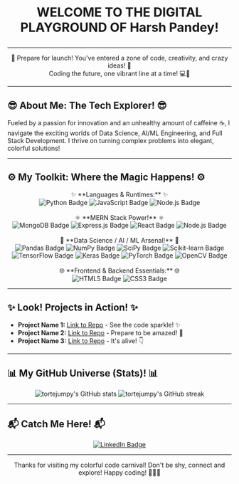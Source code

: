 # <p align="center"> **WELCOME TO THE DIGITAL PLAYGROUND OF Harsh Pandey!** </p>

---

<p align="center">
  🌟 Prepare for launch! You've entered a zone of code, creativity, and crazy ideas! 🚀
  <br>
  Coding the future, one vibrant line at a time! 💻🎨
</p>

---

## 😎 **About Me: The Tech Explorer!** 😎

<p>
  Fueled by a passion for innovation and an unhealthy amount of caffeine ☕, I navigate the exciting worlds of Data Science, AI/ML Engineering, and Full Stack Development. I thrive on turning complex problems into elegant, colorful solutions!
</p>

---

## ⚙️ **My Toolkit: Where the Magic Happens!** ⚙️

<p align="center">
  ✨ **Languages & Runtimes:** ✨
  <br>
  <img src="https://img.shields.io/badge/Python-3776AB?style=for-the-badge&logo=python&logoColor=white" alt="Python Badge"/>
  <img src="https://img.shields.io/badge/JavaScript-F7DF1E?style=for-the-badge&logo=javascript&logoColor=black" alt="JavaScript Badge"/>
  <img src="https://img.shields.io/badge/Node.js-339933?style=for-the-badge&logo=node.js&logoColor=white" alt="Node.js Badge"/>
  <br>
  <br>
  ⚛️ **MERN Stack Power!** ⚛️
  <br>
  <img src="https://img.shields.io/badge/MongoDB-47A248?style=for-the-badge&logo=mongodb&logoColor=white" alt="MongoDB Badge"/>
  <img src="https://img.shields.io/badge/Express.js-000000?style=for-the-badge&logo=express&logoColor=white" alt="Express.js Badge"/>
  <img src="https://img.shields.io/badge/React-61DAFB?style=for-the-badge&logo=react&logoColor=black" alt="React Badge"/>
  <img src="https://img.shields.io/badge/Node.js-339933?style=for-the-badge&logo=node.js&logoColor=white" alt="Node.js Badge"/>
  <br>
  <br>
  🧠 **Data Science / AI / ML Arsenal!** 🧠
  <br>
  <img src="https://img.shields.io/badge/Pandas-150458?style=for-the-badge&logo=pandas&logoColor=white" alt="Pandas Badge"/>
  <img src="https://img.shields.io/badge/NumPy-013243?style=for-the-badge&logo=numpy&logoColor=white" alt="NumPy Badge"/>
  <img src="https://img.shields.io/badge/SciPy-8F009F?style=for-the-badge&logo=scipy&logoColor=white" alt="SciPy Badge"/>
  <img src="https://img.shields.io/badge/Scikit--learn-F7931E?style=for-the-badge&logo=scikit-learn&logoColor=white" alt="Scikit-learn Badge"/>
  <img src="https://img.shields.io/badge/TensorFlow-FF6F00?style=for-the-badge&logo=tensorflow&logoColor=white" alt="TensorFlow Badge"/>
  <img src="https://img.shields.io/badge/Keras-D00000?style=for-the-badge&logo=keras&logoColor=white" alt="Keras Badge"/>
  <img src="https://img.shields.io/badge/PyTorch-EE4C2C?style=for-the-badge&logo=pytorch&logoColor=white" alt="PyTorch Badge"/>
  <img src="https://img.shields.io/badge/OpenCV-5C3EE8?style=for-the-badge&logo=opencv&logoColor=white" alt="OpenCV Badge"/>
  <!-- Add more specific AI/ML/Data Science tools like NLTK, spaCy, etc. if you use them -->
  <br>
  <br>
  🌐 **Frontend & Backend Essentials:** 🌐
  <br>
   <img src="https://img.shields.io/badge/HTML5-E34F26?style=for-the-badge&logo=html5&logoColor=white" alt="HTML5 Badge"/>
  <img src="https://img.shields.io/badge/CSS3-1572B6?style=for-the-badge&logo=css3&logoColor=white" alt="CSS3 Badge"/>
  <!-- Add other relevant technologies like SQL, Docker, Git, etc. -->
</p>

---

## ✨ **Look! Projects in Action!** ✨

*   **Project Name 1:** [Link to Repo](https://github.com/tortejumpy/AI-Voice-Based-Personal-Virtual-Assistant) - See the code sparkle! ✨
*   **Project Name 2:** [Link to Repo]((https://github.com/tortejumpy/real-time-fraud-detection)) - Prepare to be amazed! 🤯
*   **Project Name 3:** [Link to Repo]((https://github.com/tortejumpy/Math-with-gesture-using-ai)) - It's alive! 👇

---

## 📊 **My GitHub Universe (Stats)!** 📊

<p align="center">
  <img src="https://github-readme-stats.vercel.app/api?username=tortejumpy&show_icons=true&count_private=true&theme=radical&hide_border=true" alt="tortejumpy's GitHub stats" />
  <img src="https://github-readme-streak-stats.herokuapp.com/?user=tortejumpy&theme=radical&hide_border=true" alt="tortejumpy's GitHub streak" />
</p>
<!-- You can try different themes like 'holi' or 'gruvbox' on github-readme-stats for different colors -->

---

## 📬 **Catch Me Here!** 📬

<p align="center">
  <a href="https://www.linkedin.com/in/harsh-pandey-363a63306?utm%5Fsource=share&utm%5Fcampaign=share%5Fvia&utm%5Fcontent=profile&utm%5Fmedium=android%5Fapp" target="_blank">
    <img src="https://img.shields.io/badge/LinkedIn-0077B5?style=for-the-badge&logo=linkedin&logoColor=white" alt="LinkedIn Badge"/>
  </a>
  <!-- Add more links! Maybe Twitter, a personal website, or email badge? -->
</p>

---

<p align="center">
  Thanks for visiting my colorful code carnival! Don't be shy, connect and explore! Happy coding! 🎉🚀✨
</p>
